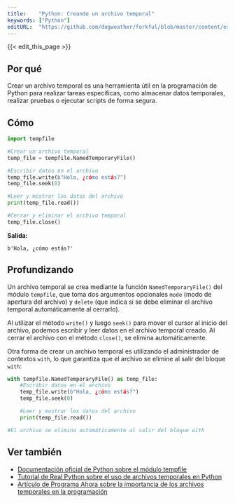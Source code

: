 ```yaml
---
title:    "Python: Creando un archivo temporal"
keywords: ["Python"]
editURL:  "https://github.com/dogweather/forkful/blob/master/content/es/python/creating-a-temporary-file.md"
---
```


{{< edit_this_page >}}

## Por qué

Crear un archivo temporal es una herramienta útil en la programación de Python para realizar tareas específicas, como almacenar datos temporales, realizar pruebas o ejecutar scripts de forma segura.

## Cómo

```Python
import tempfile

#Crear un archivo temporal
temp_file = tempfile.NamedTemporaryFile()

#Escribir datos en el archivo
temp_file.write(b"Hola, ¿cómo estás?")
temp_file.seek(0)

#Leer y mostrar los datos del archivo
print(temp_file.read())

#Cerrar y eliminar el archivo temporal
temp_file.close()
```

**Salida:**

```
b'Hola, ¿cómo estás?'
```

## Profundizando

Un archivo temporal se crea mediante la función `NamedTemporaryFile()` del módulo `tempfile`, que toma dos argumentos opcionales `mode` (modo de apertura del archivo) y `delete` (que indica si se debe eliminar el archivo temporal automáticamente al cerrarlo).

Al utilizar el método `write()` y luego `seek()` para mover el cursor al inicio del archivo, podemos escribir y leer datos en el archivo temporal creado. Al cerrar el archivo con el método `close()`, se elimina automáticamente.

Otra forma de crear un archivo temporal es utilizando el administrador de contextos `with`, lo que garantiza que el archivo se elimine al salir del bloque `with`:

```Python
with tempfile.NamedTemporaryFile() as temp_file:
    #Escribir datos en el archivo
    temp_file.write(b"Hola, ¿cómo estás?")
    temp_file.seek(0)

    #Leer y mostrar los datos del archivo
    print(temp_file.read())

#El archivo se elimina automáticamente al salir del bloque with
```

## Ver también

- [Documentación oficial de Python sobre el módulo tempfile](https://docs.python.org/es/3/library/tempfile.html)
- [Tutorial de Real Python sobre el uso de archivos temporales en Python](https://realpython.com/python-tempfile/)
- [Artículo de Programa Ahora sobre la importancia de los archivos temporales en la programación](https://programandoahora.com.ar/por-que-usar-archivos-temporales/)